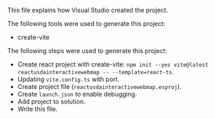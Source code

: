 This file explains how Visual Studio created the project.

The following tools were used to generate this project:
- create-vite

The following steps were used to generate this project:
- Create react project with create-vite: `npm init --yes vite@latest reactusdainteractivewebmap -- --template=react-ts`.
- Updating `vite.config.ts` with port.
- Create project file (`reactusdainteractivewebmap.esproj`).
- Create `launch.json` to enable debugging.
- Add project to solution.
- Write this file.
